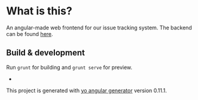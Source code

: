 # What is this?
An angular-made web frontend for our issue tracking system. The backend can be found [here](https://github.com/Alen3004/issue-tracking-backend).

## Build & development

Run `grunt` for building and `grunt serve` for preview.

-

This project is generated with [yo angular generator](https://github.com/yeoman/generator-angular)
version 0.11.1.